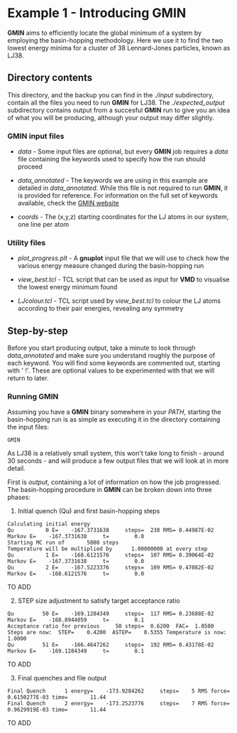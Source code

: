 # Example 1 - Introducing GMIN

**GMIN** aims to efficiently locate the global minimum of a system by employing the basin-hopping methodology. 
Here we use it to find the two lowest energy minima for a cluster of 38 Lennard-Jones particles, known as LJ38.

## Directory contents
This directory, and the backup you can find in the *./input* subdirectory, contain all the files you need to run **GMIN** for LJ38. The *./expected_output*
subdirectory contains output from a succesful **GMIN** run to give you an idea of what you will be producing, although your output may differ slightly.

### GMIN input files

- *data* -		Some input files are optional, but every **GMIN** job requires a *data* file containing the keywords used to specify 
			how the run should proceed 
		
- *data_annotated* -	The keywords we are using in this example are detailed in *data_annotated*. While this file is not required to run **GMIN**, it is
			provided for reference. For information on the full set of keywords available, check the [GMIN website](http://www-wales.ch.cam.ac.uk/GMIN)

- *coords* - 		The (x,y,z) starting coordinates for the LJ atoms in our system, one line per atom

### Utility files

- *plot_progress.plt* -	A **gnuplot** input file that we will use to check how the various energy measure changed during the basin-hopping run

- *view_best.tcl* -	TCL script that can be used as input for **VMD** to visualise the lowest energy minimum found

- *LJcolour.tcl* - 	TCL script used by *view_best.tcl* to colour the LJ atoms according to their pair energies, revealing any symmetry

## Step-by-step

Before you start producing output, take a minute to look through *data_annotated* and make sure you understand roughly the purpose of each keyword. You will find
some keywords are commented out, starting with ' !'. These are optional values to be experimented with that we will return to later. 

### Running GMIN

Assuming you have a **GMIN** binary somewhere in your *PATH*, starting the basin-hopping run is as simple as executing it in the directory containing the input files:
```
GMIN
```
As LJ38 is a relatively small system, this won't take long to finish - around 30 seconds - and will produce a few output files that we will look at in more detail. 

First is *output*, containing a lot of information on how the job progressed. The basin-hopping procedure in **GMIN** can be broken down into three phases:

1. Initial quench (Qu) and first basin-hopping steps
```
Calculating initial energy
Qu          0 E=    -167.3731638     steps=  238 RMS= 0.44987E-02 Markov E=    -167.3731638     t=        0.0
Starting MC run of       5000 steps
Temperature will be multiplied by      1.00000000 at every step
Qu          1 E=    -168.6121576     steps=  107 RMS= 0.39064E-02 Markov E=    -167.3731638     t=        0.0
Qu          2 E=    -167.5223376     steps=  109 RMS= 0.47082E-02 Markov E=    -168.6121576     t=        0.0
```

TO ADD
 
2. STEP size adjustment to satisfy target acceptance ratio
```
Qu         50 E=    -169.1284349     steps=  117 RMS= 0.23688E-02 Markov E=    -168.8944059     t=        0.1
Acceptance ratio for previous     50 steps=  0.6200  FAC=  1.0500
Steps are now:  STEP=    0.4200  ASTEP=    0.5355 Temperature is now:    1.0000
Qu         51 E=    -166.4647262     steps=  192 RMS= 0.43178E-02 Markov E=    -169.1284349     t=        0.1
```

TO ADD

3. Final quenches and file output
```
Final Quench      1 energy=    -173.9284262     steps=    5 RMS force=  0.6150277E-03 time=       11.44
Final Quench      2 energy=    -173.2523776     steps=    7 RMS force=  0.9629919E-03 time=       11.44
```

TO ADD  

